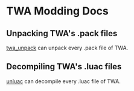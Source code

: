 # TWA Modding Docs

## Unpacking TWA's .pack files

[twa_unpack](https://github.com/TotalWarArena-Modding/twa_unpack) can unpack every .pack file of TWA.

## Decompiling TWA's .luac files

[unluac](https://sourceforge.net/projects/unluac/) can decompile every .luac file of TWA.
